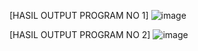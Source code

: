 [HASIL OUTPUT PROGRAM NO 1]
![image](https://user-images.githubusercontent.com/112671536/235926023-70513c81-4afc-4032-98a4-367466fcddf8.png)

[HASIL OUTPUT PROGRAM NO 2]
![image](https://user-images.githubusercontent.com/112671536/235926470-e24ef2cd-ecdd-458b-8aab-11494b846be1.png)
